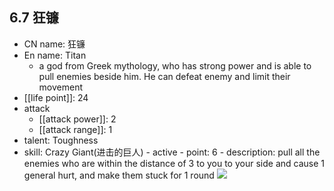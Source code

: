 ## 6.7 狂镰

- CN name: 狂镰
- En name: Titan
  - a god from Greek mythology, who has strong power and is able to pull enemies beside him. He can defeat enemy and limit their movement
- [[life point]]: 24
- attack
  - [[attack power]]: 2
  - [[attack range]]: 1
- talent: Toughness
- skill: Crazy Giant(进击的巨人) - active - point: 6 - description: pull all the enemies who are within the distance of 3 to you to your side and cause 1 general hurt, and make them stuck for 1 round
  ![](https://imgsa.baidu.com/forum/w%3D580/sign=8493e1a576f0f736d8fe4c093a57b382/84a8f0cd7b899e512044edce4ca7d933ca950df0.jpg)
